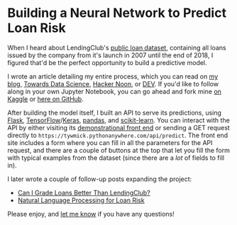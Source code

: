# Building a Neural Network to Predict Loan Risk

When I heard about LendingClub's [public loan dataset](https://www.kaggle.com/wordsforthewise/lending-club), containing all loans issued by the company from it's launch in 2007 until the end of 2018, I figured that'd be the perfect opportunity to build a predictive model.

I wrote an article detailing my entire process, which you can read on [my blog](https://tymick.me/blog/loan-risk-neural-network "Building a Neural Network to Predict Loan Risk – Ty Mick"), [Towards Data Science](https://towardsdatascience.com/loan-risk-neural-network-30c8f65f052e "Building a Neural Network to Predict Loan Risk | Towards Data Science"), [Hacker Noon](https://hackernoon.com/loan-risk-prediction-using-neural-network-algorithm-gg4q3uu2 "Loan Risk Prediction Using Neural Networks | Hacker Noon"), or [DEV](https://dev.to/tywmick/building-a-neural-network-to-predict-loan-risk-3k1f "Building a Neural Network to Predict Loan Risk - DEV Community"). If you'd like to follow along in your own Jupyter Notebook, you can go ahead and fork mine [on Kaggle](https://www.kaggle.com/tywmick/building-a-neural-network-to-predict-loan-risk) or [here on GitHub](https://github.com/tywmick/loan-risk-neural-network/blob/master/models/loan-risk-neural-network.ipynb).

After building the model itself, I built an API to serve its predictions, using [Flask](https://flask.palletsprojects.com/en/1.1.x/), [TensorFlow](https://www.tensorflow.org/)/[Keras](https://keras.io/), [pandas](https://pandas.pydata.org/), and [scikit-learn](https://scikit-learn.org/). You can interact with the API by either visiting its [demonstrational front end](https://tywmick.pythonanywhere.com/) or sending a GET request directly to `https://tywmick.pythonanywhere.com/api/predict`. The front end site includes a form where you can fill in all the parameters for the API request, and there are a couple of buttons at the top that let you fill the form with typical examples from the dataset (since there are a _lot_ of fields to fill in).

I later wrote a couple of follow-up posts expanding the project:

- [Can I Grade Loans Better Than LendingClub?](https://tymick.me/blog/loan-grading-showdown)
- [Natural Language Processing for Loan Risk](https://tymick.me/blog/loan-risk-nlp)

Please enjoy, and [let me know](https://tymick.me/connect) if you have any questions!
